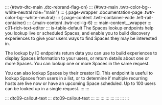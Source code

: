 ::: {#twtr-dtc-main .dtc-rebrand-flag-on}
::: {#twtr-main .twtr-color-bg--white-neutral role="main"}
::: {.page-wrapper .documentation-page .twtr-color-bg--white-neutral}
::: {.page-content .twtr-container-wide .left-rail-container}
::: {.main-content .twtr-col-lg-6}
::: main-content__wrapper
::: c01-rich-text-editor
::: is-table-default
The Spaces lookup endpoints help you lookup live or scheduled Spaces,
and enable you to build discovery experiences to give your users ways to
find Spaces they may be interested in.

The lookup by ID endpoints return data you can use to build experiences
to display Spaces information to your users, or return details about one
or more Spaces. You can lookup one or more Spaces in the same request.

You can also lookup Spaces by their creator ID. This endpoint is useful
to lookup Spaces from users in a list, or to determine if multiple
recurring hosts are live now or have an upcoming Space scheduled. Up to
100 users can be looked up in a single request.
:::
:::

::: dtc09-callout-text
::: dtc09-callout-text
:::
:::
:::
:::
:::
:::
:::
:::
